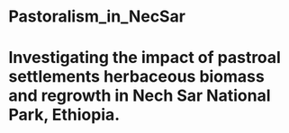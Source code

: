 # Pastoralism_in_NecSar
# Investigating the impact of pastroal settlements herbaceous biomass and regrowth in Nech Sar National Park, Ethiopia.
